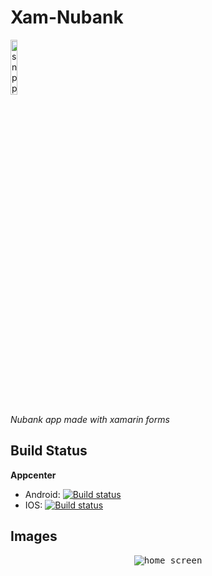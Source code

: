 # Xam-Nubank

<img width="15%" alt="snpp badge" src="https://camo.githubusercontent.com/b72b502eb8f3df149f75f8a72f7d0f9f35728827/68747470733a2f2f7777772e736e707074732e6465762f696d672f736e707074732d62616467652e6a7067" />

_Nubank app made with xamarin forms_

## Build Status

**Appcenter**
- Android: [![Build status](https://build.appcenter.ms/v0.1/apps/40afb6e4-48b6-4188-b321-697559ad3c5f/branches/master/badge)](https://appcenter.ms)
- IOS: [![Build status](https://build.appcenter.ms/v0.1/apps/5770c4ab-4f91-4061-961a-0a8789b3416b/branches/master/badge)](https://appcenter.ms)

## Images

<p align="center">
	<kbd>
		<img src="https://user-images.githubusercontent.com/19656249/59728878-68bd5b80-922b-11e9-949a-a28b086868ec.png" alt="home screen" style="max-width:100%;"/>
	</kbd>
</p>
